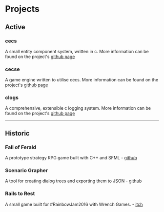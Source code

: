 # Projects

## Active
### cecs
A small entity component system, written in c. More information can be found
on the project's [github page](https://github.com/MatthewOwens/cecs)

### cecse
A game engine written to utilise cecs. More information can be found
on the project's [github page](https://github.com/MatthewOwens/cecs)

### clogs
A comprehensive, extensible c logging system. More information can be found
on the project's [github page](https://github.com/MatthewOwens/clogs)

---

## Historic
### Fall of Ferald
A prototype strategy RPG game built with C++ and SFML -
[github](https://github.com/MatthewOwens/Fall_Of_Ferald)

### Scenario Grapher
A tool for creating dialog trees and exporting them to JSON - 
[github](https://github.com/MatthewOwens/ScenarioGrapher)

### Rails to Rest
A small game built for #RainbowJam2016 with Wrench Games. -
[itch](https://wrenchgames.itch.io/rails-to-rest)
